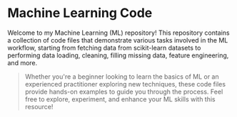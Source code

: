 # Machine Learning Code
Welcome to my Machine Learning (ML) repository! This repository contains a collection of code files that demonstrate various tasks involved in the ML workflow, starting from fetching data from scikit-learn datasets to performing data loading, cleaning, filling missing data, feature engineering, and more. 
> Whether you're a beginner looking to learn the basics of ML or an experienced practitioner exploring new techniques, these code files provide hands-on examples to guide you through the process. Feel free to explore, experiment, and enhance your ML skills with this resource!
